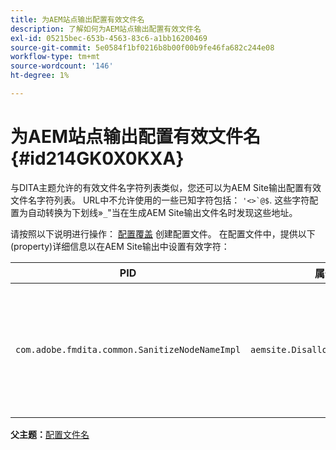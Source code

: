 ```yaml
---
title: 为AEM站点输出配置有效文件名
description: 了解如何为AEM站点输出配置有效文件名
exl-id: 05215bec-653b-4563-83c6-a1bb16200469
source-git-commit: 5e0584f1bf0216b8b00f00b9fe46fa682c244e08
workflow-type: tm+mt
source-wordcount: '146'
ht-degree: 1%

---
```


# 为AEM站点输出配置有效文件名 {#id214GK0X0KXA}

与DITA主题允许的有效文件名字符列表类似，您还可以为AEM Site输出配置有效文件名字符列表。 URL中不允许使用的一些已知字符包括： ``'<>`@$``. 这些字符配置为自动转换为下划线»`_`&quot;当在生成AEM Site输出文件名时发现这些地址。

请按照以下说明进行操作： [配置覆盖](download-install-additional-config-override.md#) 创建配置文件。 在配置文件中，提供以下\(property\)详细信息以在AEM Site输出中设置有效字符：

| PID | 属性键 | 属性值 |
|---|------------|--------------|
| `com.adobe.fmdita.common.SanitizeNodeNameImpl` | `aemsite.DisallowedFileNameChars` | 在AEM Site输出文件名中添加要替换为下划线的字符。 <br> **默认值**： ``'<\>\`@$`` |

**父主题：**[&#x200B;配置文件名](conf-file-names.md)
